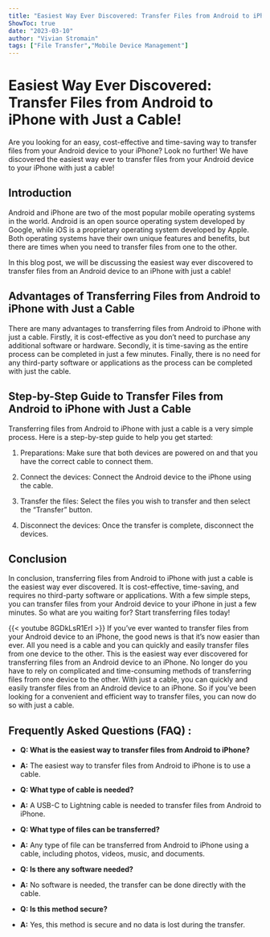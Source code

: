 ```yaml
---
title: "Easiest Way Ever Discovered: Transfer Files from Android to iPhone with Just a Cable!"
ShowToc: true 
date: "2023-03-10"
author: "Vivian Stromain" 
tags: ["File Transfer","Mobile Device Management"]
---
```

# Easiest Way Ever Discovered: Transfer Files from Android to iPhone with Just a Cable!

Are you looking for an easy, cost-effective and time-saving way to transfer files from your Android device to your iPhone? Look no further! We have discovered the easiest way ever to transfer files from your Android device to your iPhone with just a cable!

## Introduction

Android and iPhone are two of the most popular mobile operating systems in the world. Android is an open source operating system developed by Google, while iOS is a proprietary operating system developed by Apple. Both operating systems have their own unique features and benefits, but there are times when you need to transfer files from one to the other.

In this blog post, we will be discussing the easiest way ever discovered to transfer files from an Android device to an iPhone with just a cable!

## Advantages of Transferring Files from Android to iPhone with Just a Cable

There are many advantages to transferring files from Android to iPhone with just a cable. Firstly, it is cost-effective as you don’t need to purchase any additional software or hardware. Secondly, it is time-saving as the entire process can be completed in just a few minutes. Finally, there is no need for any third-party software or applications as the process can be completed with just the cable.

## Step-by-Step Guide to Transfer Files from Android to iPhone with Just a Cable

Transferring files from Android to iPhone with just a cable is a very simple process. Here is a step-by-step guide to help you get started:

1. Preparations: Make sure that both devices are powered on and that you have the correct cable to connect them.

2. Connect the devices: Connect the Android device to the iPhone using the cable.

3. Transfer the files: Select the files you wish to transfer and then select the “Transfer” button.

4. Disconnect the devices: Once the transfer is complete, disconnect the devices.

## Conclusion

In conclusion, transferring files from Android to iPhone with just a cable is the easiest way ever discovered. It is cost-effective, time-saving, and requires no third-party software or applications. With a few simple steps, you can transfer files from your Android device to your iPhone in just a few minutes. So what are you waiting for? Start transferring files today!

{{< youtube 8GDkLsR1ErI >}} 
If you’ve ever wanted to transfer files from your Android device to an iPhone, the good news is that it’s now easier than ever. All you need is a cable and you can quickly and easily transfer files from one device to the other. This is the easiest way ever discovered for transferring files from an Android device to an iPhone. No longer do you have to rely on complicated and time-consuming methods of transferring files from one device to the other. With just a cable, you can quickly and easily transfer files from an Android device to an iPhone. So if you’ve been looking for a convenient and efficient way to transfer files, you can now do so with just a cable.

## Frequently Asked Questions (FAQ) :
- **Q: What is the easiest way to transfer files from Android to iPhone?**
- **A:** The easiest way to transfer files from Android to iPhone is to use a cable.

- **Q: What type of cable is needed?**
- **A:** A USB-C to Lightning cable is needed to transfer files from Android to iPhone.

- **Q: What type of files can be transferred?**
- **A:** Any type of file can be transferred from Android to iPhone using a cable, including photos, videos, music, and documents.

- **Q: Is there any software needed?**
- **A:** No software is needed, the transfer can be done directly with the cable.

- **Q: Is this method secure?**
- **A:** Yes, this method is secure and no data is lost during the transfer.


